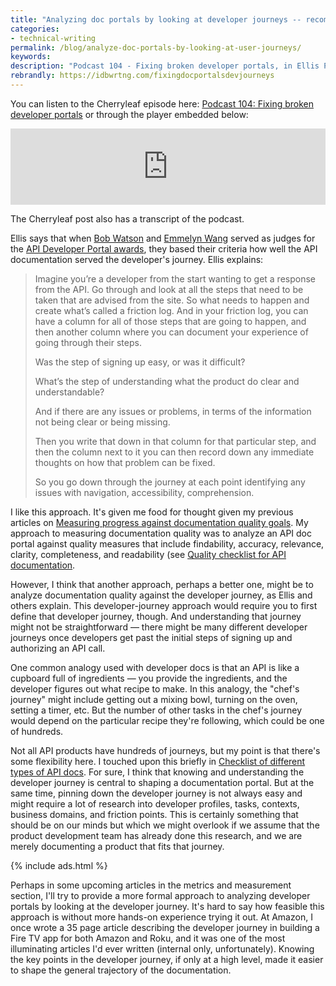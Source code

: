 ```yaml
---
title: "Analyzing doc portals by looking at developer journeys -- recommended podcast episode from Cherryleaf"
categories:
- technical-writing
permalink: /blog/analyze-doc-portals-by-looking-at-user-journeys/
keywords:
description: "Podcast 104 - Fixing broken developer portals, in Ellis Pratt's Cherryleaf podcast, is well worth listening to. Ellis explains a strategy of analyzing developer portals by looking at the developer journeys within the portal and identifying gaps or friction points in that journey."
rebrandly: https://idbwrtng.com/fixingdocportalsdevjourneys
---
```


You can listen to the Cherryleaf episode here: [Podcast 104: Fixing broken developer portals](https://www.cherryleaf.com/2021/03/podcast-104-fixing-broken-developer-portals/) or through the player embedded below:

<iframe title="104. Fixing broken developer portals" src="https://www.podbean.com/media/player/audio/postId/16537466?url=https%3A%2F%2Fwww.podbean.com%2Few%2Fpb-5ekrg-fc577a&version=1" width="100%" height="122" style="border:none;" scrolling="no" data-name="pd-iframe-player"></iframe>

The Cherryleaf post also has a transcript of the podcast.

Ellis says that when [Bob Watson](https://docsbydesign.com/) and [Emmelyn Wang](https://twitter.com/lifewingmate) served as judges for the [API Developer Portal awards](https://devportalawards.org/), they based their criteria how well the API documentation served the developer's journey. Ellis explains:

> Imagine you’re a developer from the start wanting to get a response from the API. Go through and look at all the steps that need to be taken that are advised from the site. So what needs to happen and create what’s called a friction log. And in your friction log, you can have a column for all of those steps that are going to happen, and then another column where you can document your experience of going through their steps.
>
> Was the step of signing up easy, or was it difficult?
>
> What’s the step of understanding what the product do clear and understandable?  
>
> And if there are any issues or problems, in terms of the information not being clear or being missing.
>
> Then you write that down in that column for that particular step, and then the column next to it you can then record down any immediate thoughts on how that problem can be fixed.
>
> So you go down through the journey at each point identifying any issues with navigation, accessibility, comprehension.

I like this approach. It's given me food for thought given my previous articles on [Measuring progress against documentation quality goals](/learnapidoc/docapis_measuring_impact.html). My approach to measuring documentation quality was to analyze an API doc portal against quality measures that include findability, accuracy, relevance, clarity, completeness, and readability (see [Quality checklist for API documentation](/learnapidoc/docapis_quality_checklist.html).

However, I think that another approach, perhaps a better one, might be to analyze documentation quality against the developer journey, as Ellis and others explain. This developer-journey approach would require you to first define that developer journey, though. And understanding that journey might not be straightforward &mdash; there might be many different developer journeys once developers get past the initial steps of signing up and authorizing an API call.

One common analogy used with developer docs is that an API is like a cupboard full of ingredients &mdash; you provide the ingredients, and the developer figures out what recipe to make. In this analogy, the "chef's journey" might include getting out a mixing bowl, turning on the oven, setting a timer, etc. But the number of other tasks in the chef's journey would depend on the particular recipe they're following, which could be one of hundreds.

Not all API products have hundreds of journeys, but my point is that there's some flexibility here. I touched upon this briefly in [Checklist of different types of API docs](https://idratherbewriting.com/blog/doc-suite-checklist/). For sure, I think that knowing and understanding the developer journey is central to shaping a documentation portal. But at the same time, pinning down the developer journey is not always easy and might require a lot of research into developer profiles, tasks, contexts, business domains, and friction points. This is certainly something that should be on our minds but which we might overlook if we assume that the product development team has already done this research, and we are merely documenting a product that fits that journey.

{% include ads.html %}

Perhaps in some upcoming articles in the metrics and measurement section, I'll try to provide a more formal approach to analyzing developer portals by looking at the developer journey. It's hard to say how feasible this approach is without more hands-on experience trying it out. At Amazon, I once wrote a 35 page article describing the developer journey in building a Fire TV app for both Amazon and Roku, and it was one of the most illuminating articles I'd ever written (internal only, unfortunately). Knowing the key points in the developer journey, if only at a high level, made it easier to shape the general trajectory of the documentation.
